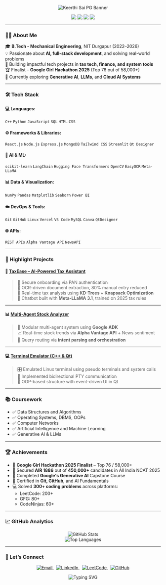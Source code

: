 <!-- Banner Image -->
<p align="center">
  <img src="https://capsule-render.vercel.app/api?type=waving&color=gradient&height=200&section=header&text=Keerthi%20Sai%20PG&fontSize=40&fontAlignY=35&desc=Full-Stack%20Developer%20%7C%20AI%20Explorer%20%7C%20Innovator&descAlignY=60&animation=twinkling" alt="Keerthi Sai PG Banner"/>
</p>

<!-- Contact Buttons -->
<p align="center">
  <a href="mailto:keerthisaipg@gmail.com"><img src="https://img.shields.io/badge/Gmail-D14836?style=for-the-badge&logo=gmail&logoColor=white"></a>
  <a href="https://www.linkedin.com/in/keerthi-sai-pg-862b87222/"><img src="https://img.shields.io/badge/LinkedIn-0077B5?style=for-the-badge&logo=linkedin&logoColor=white"></a>
  <a href="https://github.com/KeerthiSaiPG"><img src="https://img.shields.io/badge/GitHub-171515?style=for-the-badge&logo=github&logoColor=white"></a>
  <a href="https://leetcode.com/u/fSYndPFVky/"><img src="https://img.shields.io/badge/LeetCode-FFA116?style=for-the-badge&logo=leetcode&logoColor=white"></a>
</p>

---

### 👩‍💻 About Me

🎓 **B.Tech - Mechanical Engineering**, NIT Durgapur (2022–2026)   
💡 Passionate about **AI, full-stack development**, and solving real-world problems  
🚀 Building impactful tech projects in **tax tech, finance, and system tools**  
🏆 Finalist – **Google Girl Hackathon 2025** (Top 76 out of 58,000+)  
🧠 Currently exploring **Generative AI**, **LLMs**, and **Cloud AI Systems**

---

### 🛠️ Tech Stack

#### 💻 Languages:
`C++` `Python` `JavaScript` `SQL` `HTML` `CSS`

#### ⚙️ Frameworks & Libraries:
`React.js` `Node.js` `Express.js` `MongoDB` `Tailwind CSS` `Streamlit` `Qt Designer`

#### 🤖 AI & ML:
`scikit-learn` `LangChain` `Hugging Face Transformers` `OpenCV` `EasyOCR` `Meta-LLaMA`

#### 📊 Data & Visualization:
`NumPy` `Pandas` `Matplotlib` `Seaborn` `Power BI`

#### ☁️ DevOps & Tools:
`Git` `GitHub` `Linux` `Vercel` `VS Code` `MySQL` `Canva` `QtDesigner`

#### 🌐 APIs:
`REST APIs` `Alpha Vantage API` `NewsAPI`

---

### 🚀 Highlight Projects

#### 🧾 [TaxEase – AI‑Powered Tax Assistant](https://github.com/KeerthiSaiPG/TaxEase.Ai)
> 🔐 Secure onboarding via PAN authentication  
> 📄 OCR-driven document extraction, 80% manual entry reduced  
> 🧠 Real-time tax analysis using **KD-Trees + Knapsack Optimization**  
> 💬 Chatbot built with **Meta-LLaMA 3.1**, trained on 2025 tax rules

---

#### 📊 [Multi-Agent Stock Analyzer](https://github.com/KeerthiSaiPG/multi-agent-stock-analysis)
> 🤖 Modular multi-agent system using **Google ADK**  
> 📈 Real-time stock trends via **Alpha Vantage API** + News sentiment  
> 🧠 Query routing via **intent parsing and orchestration**

---

#### 💻 [Terminal Emulator (C++ & Qt)](https://github.com/KeerthiSaiPG/Terminal-Emulator-cpp-qt)
> 🎛️ Emulated Linux terminal using pseudo terminals and system calls  
> 🔁 Implemented bidirectional PTY communication  
> 🔧 OOP-based structure with event-driven UI in Qt

---

### 📚 Coursework

- ✅ Data Structures and Algorithms  
- ✅ Operating Systems, DBMS, OOPs  
- ✅ Computer Networks  
- ✅ Artificial Intelligence and Machine Learning  
- ✅ Generative AI & LLMs  

---

### 🏆 Achievements

- 🏅 **Google Girl Hackathon 2025 Finalist** – Top 76 / 58,000+
- 🏅 Secured **AIR 1886** out of **450,000+** candidates in All India NCAT 2025
- 🧠 Completed **Google's Generative AI** Capstone Course  
- 📜 Certified in **Git, GitHub**, and AI Fundamentals  
- 💻 Solved **300+ coding problems** across platforms:  
  - LeetCode: 200+  
  - GFG: 80+  
  - CodeNinjas: 60+

---

### 📈 GitHub Analytics

<p align="center">
  <img src="https://github-readme-stats.vercel.app/api?username=KeerthiSaiPG&show_icons=true&theme=tokyonight&count_private=true&hide_title=false" alt="GitHub Stats">
  <br>
  <img src="https://github-readme-stats.vercel.app/api/top-langs/?username=KeerthiSaiPG&layout=compact&theme=tokyonight" alt="Top Languages">
</p>

---

### 🤝 Let’s Connect

<div align="center">
  <a href="mailto:keerthisaipg@gmail.com">
    <img alt="Email" src="https://img.shields.io/badge/Email-DB4437?style=for-the-badge&logo=gmail&logoColor=white"/>
  </a>
  &nbsp;
  <a href="https://www.linkedin.com/in/keerthi-sai-pg-862b87222/">
    <img alt="LinkedIn" src="https://img.shields.io/badge/LinkedIn-0A66C2?style=for-the-badge&logo=linkedin&logoColor=white"/>
  </a>
  &nbsp;
  <a href="https://leetcode.com/u/fSYndPFVky/">
    <img alt="LeetCode" src="https://img.shields.io/badge/LeetCode-FFA116?style=for-the-badge&logo=leetcode&logoColor=white"/>
  </a>
  &nbsp;
  <a href="https://github.com/KeerthiSaiPG">
    <img alt="GitHub" src="https://img.shields.io/badge/GitHub-181717?style=for-the-badge&logo=github&logoColor=white"/>
  </a>
</div>

<!-- Footer -->
<p align="center">
  <img src="https://readme-typing-svg.herokuapp.com?font=Fira+Code&weight=700&size=20&pause=1000&color=F775B6&center=true&vCenter=true&width=435&lines=Thanks+for+visiting+my+profile!" alt="Typing SVG">
</p>
